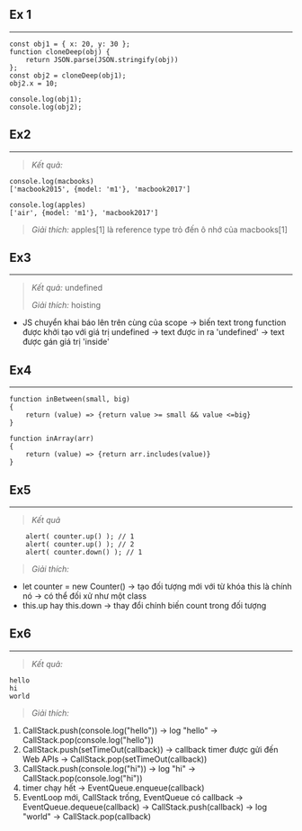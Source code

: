 ## Ex 1
---
```
const obj1 = { x: 20, y: 30 };
function cloneDeep(obj) {
    return JSON.parse(JSON.stringify(obj))
};
const obj2 = cloneDeep(obj1);
obj2.x = 10;

console.log(obj1);
console.log(obj2);
```

## Ex2
---
>*Kết quả:*
```
console.log(macbooks)
['macbook2015', {model: 'm1'}, 'macbook2017']

console.log(apples)
['air', {model: 'm1'}, 'macbook2017']
```
>*Giải thích:*
apples[1] là reference type trỏ đến ô nhớ của macbooks[1] 

## Ex3
---
>*Kết quả:* undefined
>
>*Giải thích:* hoisting
- JS chuyển khai báo lên trên cùng của scope -> biến text trong function được khởi tạo với giá trị undefined -> text được in ra 'undefined' -> text được gán giá trị 'inside'

## Ex4
---
```
function inBetween(small, big)
{
    return (value) => {return value >= small && value <=big}
}

function inArray(arr)
{
    return (value) => {return arr.includes(value)}
}
```

## Ex5
---
>*Kết quả*
```
    alert( counter.up() ); // 1
    alert( counter.up() ); // 2
    alert( counter.down() ); // 1
```
>*Giải thích:*

+ let counter = new Counter() -> tạo đối tượng mới với từ khóa this là chính nó -> có thể đối xử như một class
+ this.up hay this.down -> thay đổi chính biến count trong đối tượng

## Ex6
---
>*Kết quả:*
```
hello
hi
world
```
>*Giải thích:*
1.  CallStack.push(console.log("hello")) 
    -> log "hello" 
    -> CallStack.pop(console.log("hello")) 
2.  CallStack.push(setTimeOut(callback)) 
    -> callback timer được gửi đến Web APIs 
    -> CallStack.pop(setTimeOut(callback))
3.  CallStack.push(console.log("hi")) 
    -> log "hi" 
    -> CallStack.pop(console.log("hi"))
4.  timer chạy hết
    -> EventQueue.enqueue(callback)
5.  EventLoop mới, CallStack trống, EventQueue có callback
    -> EventQueue.dequeue(callback)
    -> CallStack.push(callback)
    -> log "world"
    -> CallStack.pop(callback)
